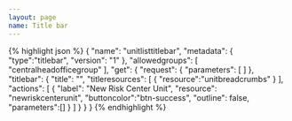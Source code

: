 ```yaml
---
layout: page
name: Title bar
---
```


{% highlight json %}
{
  "name": "unitlisttitlebar",
  "metadata": { "type":"titlebar", "version": "1" },
  "allowedgroups": [ "centralheadofficegroup" ],
  "get": {
    "request": {
      "parameters": [
      ]
    },
    "titlebar": {
      "title": "",
      "titleresources": [
        { "resource":"unitbreadcrumbs" }
      ],
      "actions": [
        { "label": "New Risk Center Unit", "resource": "newriskcenterunit", "buttoncolor":"btn-success", "outline": false, "parameters":[] }
      ]
    }
  }
}
{% endhighlight %}
